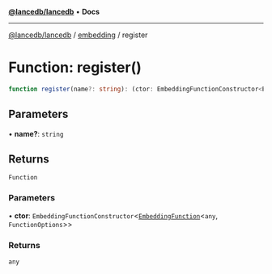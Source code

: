 [**@lancedb/lancedb**](../../../README.md) • **Docs**

***

[@lancedb/lancedb](../../../globals.md) / [embedding](../README.md) / register

# Function: register()

```ts
function register(name?: string): (ctor: EmbeddingFunctionConstructor<EmbeddingFunction<any, FunctionOptions>>) => any
```

## Parameters

• **name?**: `string`

## Returns

`Function`

### Parameters

• **ctor**: `EmbeddingFunctionConstructor`&lt;[`EmbeddingFunction`](../classes/EmbeddingFunction.md)&lt;`any`, `FunctionOptions`&gt;&gt;

### Returns

`any`
